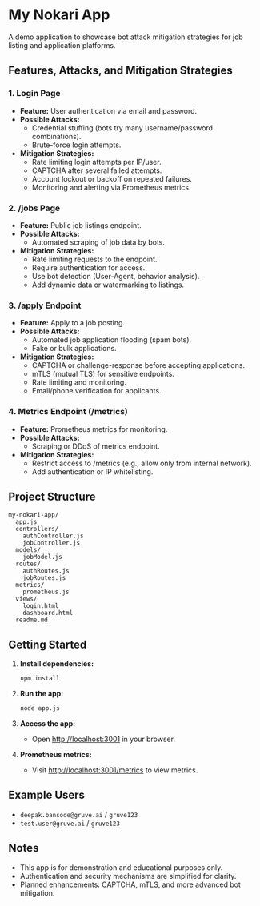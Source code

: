 # My Nokari App

A demo application to showcase bot attack mitigation strategies for job listing and application platforms.

## Features, Attacks, and Mitigation Strategies

### 1. Login Page

- **Feature:** User authentication via email and password.
- **Possible Attacks:**
  - Credential stuffing (bots try many username/password combinations).
  - Brute-force login attempts.
- **Mitigation Strategies:**
  - Rate limiting login attempts per IP/user.
  - CAPTCHA after several failed attempts.
  - Account lockout or backoff on repeated failures.
  - Monitoring and alerting via Prometheus metrics.

### 2. /jobs Page

- **Feature:** Public job listings endpoint.
- **Possible Attacks:**
  - Automated scraping of job data by bots.
- **Mitigation Strategies:**
  - Rate limiting requests to the endpoint.
  - Require authentication for access.
  - Use bot detection (User-Agent, behavior analysis).
  - Add dynamic data or watermarking to listings.

### 3. /apply Endpoint

- **Feature:** Apply to a job posting.
- **Possible Attacks:**
  - Automated job application flooding (spam bots).
  - Fake or bulk applications.
- **Mitigation Strategies:**
  - CAPTCHA or challenge-response before accepting applications.
  - mTLS (mutual TLS) for sensitive endpoints.
  - Rate limiting and monitoring.
  - Email/phone verification for applicants.

### 4. Metrics Endpoint (/metrics)

- **Feature:** Prometheus metrics for monitoring.
- **Possible Attacks:**
  - Scraping or DDoS of metrics endpoint.
- **Mitigation Strategies:**
  - Restrict access to /metrics (e.g., allow only from internal network).
  - Add authentication or IP whitelisting.

## Project Structure

```
my-nokari-app/
  app.js
  controllers/
    authController.js
    jobController.js
  models/
    jobModel.js
  routes/
    authRoutes.js
    jobRoutes.js
  metrics/
    prometheus.js
  views/
    login.html
    dashboard.html
  readme.md
```

## Getting Started

1. **Install dependencies:**

   ```bash
   npm install
   ```

2. **Run the app:**

   ```bash
   node app.js
   ```

3. **Access the app:**

   - Open [http://localhost:3001](http://localhost:3001) in your browser.

4. **Prometheus metrics:**
   - Visit [http://localhost:3001/metrics](http://localhost:3001/metrics) to view metrics.

## Example Users

- `deepak.bansode@gruve.ai` / `gruve123`
- `test.user@gruve.ai` / `gruve123`

## Notes

- This app is for demonstration and educational purposes only.
- Authentication and security mechanisms are simplified for clarity.
- Planned enhancements: CAPTCHA, mTLS, and more advanced bot mitigation.
